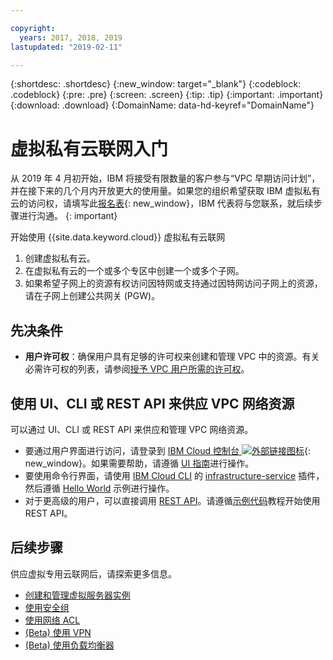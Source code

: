 ```yaml
---

copyright:
  years: 2017, 2018, 2019
lastupdated: "2019-02-11"

---
```


{:shortdesc: .shortdesc}
{:new_window: target="_blank"}
{:codeblock: .codeblock}
{:pre: .pre}
{:screen: .screen}
{:tip: .tip}
{:important: .important}
{:download: .download}
{:DomainName: data-hd-keyref="DomainName"}

# 虚拟私有云联网入门


从 2019 年 4 月初开始，IBM 将接受有限数量的客户参与“VPC 早期访问计划”，并在接下来的几个月内开放更大的使用量。如果您的组织希望获取 IBM 虚拟私有云的访问权，请填写此[报名表](https://cloud.ibm.com/vpc){: new_window}，IBM 代表将与您联系，就后续步骤进行沟通。
{: important}

开始使用 {{site.data.keyword.cloud}} 虚拟私有云联网

1. 创建虚拟私有云。
2. 在虚拟私有云的一个或多个专区中创建一个或多个子网。
3. 如果希望子网上的资源有权访问因特网或支持通过因特网访问子网上的资源，请在子网上创建公共网关 (PGW)。

## 先决条件

 * **用户许可权**：确保用户具有足够的许可权来创建和管理 VPC 中的资源。有关必需许可权的列表，请参阅[授予 VPC 用户所需的许可权](/docs/infrastructure/vpc?topic=vpc-managing-user-permissions-for-vpc-resources)。

## 使用 UI、CLI 或 REST API 来供应 VPC 网络资源

可以通过 UI、CLI 或 REST API 来供应和管理 VPC 网络资源。

* 要通过用户界面进行访问，请登录到 [IBM Cloud 控制台 ![外部链接图标](../../icons/launch-glyph.svg "外部链接图标")]( https://{DomainName}/vpc){: new_window}。如果需要帮助，请遵循 [UI 指南](/docs/infrastructure/vpc?topic=vpc-creating-a-vpc-using-the-ibm-cloud-console)进行操作。
* 要使用命令行界面，请使用 [IBM Cloud CLI](/docs/cli/reference/ibmcloud?topic=cloud-cli-overview) 的 [infrastructure-service](/docs/infrastructure-service-cli-plugin/vpc-cli-reference.html) 插件，然后遵循 [Hello World](/docs/infrastructure/vpc?topic=vpc-creating-a-vpc-using-the-ibm-cloud-cli) 示例进行操作。
* 对于更高级的用户，可以直接调用 [REST API](https://{DomainName}/apidocs/rias)。请遵循[示例代码](/docs/infrastructure/vpc?topic=vpc-creating-a-vpc-using-the-rest-apis)教程开始使用 REST API。

## 后续步骤

供应虚拟专用云联网后，请探索更多信息。

* [创建和管理虚拟服务器实例](/docs/infrastructure/vpc?topic=vpc-creating-and-managing-virtual-server-instances)
* [使用安全组](/docs/infrastructure/vpc-network?topic=vpc-network-setting-up-security-groups-using-the-cli)
* [使用网络 ACL](/docs/infrastructure/vpc-network?topic=vpc-network-setting-up-network-acls-using-the-cli)
* [(Beta) 使用 VPN](/docs/infrastructure/vpc-network?topic=vpc-network--beta-using-vpn-with-your-vpc)
* [(Beta) 使用负载均衡器](/docs/infrastructure/vpc-network?topic=vpc-network--beta-using-load-balancers-in-ibm-cloud-vpc#-beta-using-load-balancers-in-ibm-cloud-vpc)
